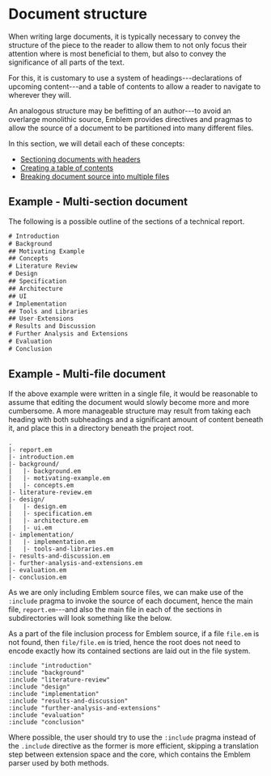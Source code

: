 # Document structure

When writing large documents, it is typically necessary to convey the structure of the piece to the reader to allow them to not only focus their attention where is most beneficial to them, but also to convey the significance of all parts of the text.

For this, it is customary to use a system of headings---declarations of upcoming content---and a table of contents to allow a reader to navigate to wherever they will.

An analogous structure may be befitting of an author---to avoid an overlarge monolithic source, Emblem provides directives and pragmas to allow the source of a document to be partitioned into many different files.

In this section, we will detail each of these concepts:

- [Sectioning documents with headers](../h1-6.md)
- [Creating a table of contents](../toc.md)
- [Breaking document source into multiple files](../include.md)

## Example - Multi-section document

The following is a possible outline of the sections of a technical report.

```java
# Introduction
# Background
## Motivating Example
## Concepts
# Literature Review
# Design
## Specification
## Architecture
## UI
# Implementation
## Tools and Libraries
## User-Extensions
# Results and Discussion
# Further Analysis and Extensions
# Evaluation
# Conclusion
```

## Example - Multi-file document

If the above example were written in a single file, it would be reasonable to assume that editing the document would slowly become more and more cumbersome.
A more manageable structure may result from taking each heading with both subheadings and a significant amount of content beneath it, and place this in a directory beneath the project root.

```tree
.
|- report.em
|- introduction.em
|- background/
|   |- background.em
|   |- motivating-example.em
|   |- concepts.em
|- literature-review.em
|- design/
|   |- design.em
|   |- specification.em
|   |- architecture.em
|   |- ui.em
|- implementation/
|   |- implementation.em
|   |- tools-and-libraries.em
|- results-and-discussion.em
|- further-analysis-and-extensions.em
|- evaluation.em
|- conclusion.em
```

As we are only including Emblem source files, we can make use of the `:include` pragma to invoke the source of each document, hence the main file, `report.em`---and also the main file in each of the sections in subdirectories will look something like the below.

As a part of the file inclusion process for Emblem source, if a file `file.em` is not found, then `file/file.em` is tried, hence the root does not need to encode exactly how its contained sections are laid out in the file system.

```emblem
:include "introduction"
:include "background"
:include "literature-review"
:include "design"
:include "implementation"
:include "results-and-discussion"
:include "further-analysis-and-extensions"
:include "evaluation"
:include "conclusion"
```

Where possible, the user should try to use the `:include` pragma instead of the `.include` directive as the former is more efficient, skipping a translation step between extension space and the core, which contains the Emblem parser used by both methods.
